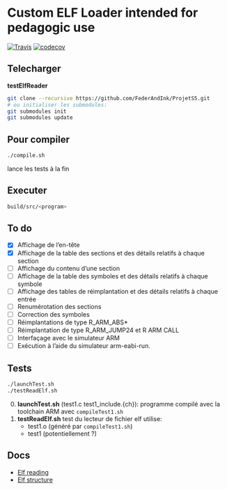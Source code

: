 # Custom ELF Loader intended for pedagogic use

[![Travis](https://travis-ci.org/FederAndInk/ProjetS5.svg?branch=master)](https://travis-ci.org/FederAndInk/ProjetS5)
[![codecov](https://codecov.io/gh/FederAndInk/ProjetS5/branch/master/graph/badge.svg)](https://codecov.io/gh/FederAndInk/ProjetS5)

## Telecharger
 **testElfReader**
```bash
git clone --recursive https://github.com/FederAndInk/ProjetS5.git
# ou initialiser les submodules:
git submodules init
git submodules update
```

## Pour compiler

```bash
./compile.sh
```

lance les tests à la fin

## Executer

```bash
build/src/<program>
```

## To do

- [x] Affichage de l’en-tête
- [x] Affichage de la table des sections et des détails relatifs à chaque section
- [ ] Affichage du contenu d’une section
- [ ] Affichage de la table des symboles et des détails relatifs à chaque symbole
- [ ] Affichage des tables de réimplantation et des détails relatifs à chaque entrée
- [ ] Renumérotation des sections
- [ ] Correction des symboles
- [ ] Réimplantations de type R_ARM_ABS*
- [ ] Réimplantation de type R_ARM_JUMP24 et R ARM CALL
- [ ] Interfaçage avec le simulateur ARM
- [ ] Exécution à l’aide du simulateur arm-eabi-run.

## Tests

```bash
./launchTest.sh
./testReadElf.sh
```

0. **launchTest.sh** (test1.c test1_include.{ch}): programme compilé avec la toolchain ARM avec `compileTest1.sh`
1. **testReadElf.sh** test du lecteur de fichier elf utilise:
    - test1.o (généré par `compileTest1.sh`)
    - test1 (potentiellement ?)

## Docs

- [Elf reading](https://wiki.osdev.org/ELF_Tutorial)
- [Elf structure](https://wiki.osdev.org/ELF)
